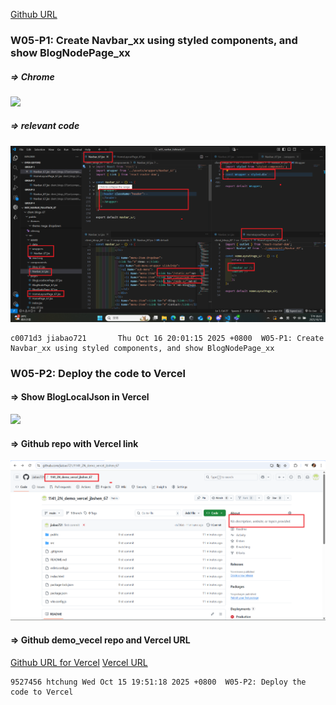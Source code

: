 [Github URL](https://github.com/jiabao721/1132-2N-demo-jbshen-67)

### W05-P1: Create Navbar_xx using styled components, and show BlogNodePage_xx
 
##### => Chrome
 
![](w05-p1-1.png)
 
##### => relevant code
 
![](w05-p1-2.png)
 
```
c0071d3 jiabao721       Thu Oct 16 20:01:15 2025 +0800  W05-P1: Create Navbar_xx using styled components, and show BlogNodePage_xx
```

### W05-P2: Deploy the code to Vercel
 
#### => Show BlogLocalJson in Vercel
 
![](w05-p2-1.png)
 
#### => Github repo with Vercel link
 
![](w05-p2-2.png)
 
#### => Github demo_vecel repo and Vercel URL
 
[Github URL for Vercel](https://github.com/jiabao721/1141_2N_demo_vercel_jbshen_67)
[Vercel URL]()
 
```
9527456 htchung Wed Oct 15 19:51:18 2025 +0800  W05-P2: Deploy the code to Vercel
```